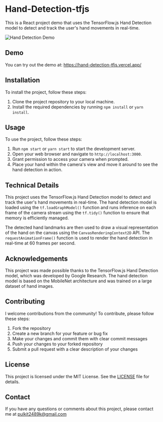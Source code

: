# Hand-Detection-tfjs


This is a React project demo that uses the TensorFlow.js Hand Detection model to detect and track the user's hand movements in real-time.

![Hand Detection Demo](https://i.imgur.com/1ZG9wMK.png)

## Demo

You can try out the demo at: https://hand-detection-tfjs.vercel.app/

## Installation

To install the project, follow these steps:

1. Clone the project repository to your local machine.
2. Install the required dependencies by running `npm install` or `yarn install`.

## Usage

To use the project, follow these steps:

1. Run `npm start` or `yarn start` to start the development server.
2. Open your web browser and navigate to `http://localhost:3000`.
3. Grant permission to access your camera when prompted.
4. Place your hand within the camera's view and move it around to see the hand detection in action.

## Technical Details

This project uses the TensorFlow.js Hand Detection model to detect and track the user's hand movements in real-time. The hand detection model is loaded using the `tf.loadGraphModel()` function and runs inference on each frame of the camera stream using the `tf.tidy()` function to ensure that memory is efficiently managed.

The detected hand landmarks are then used to draw a visual representation of the hand on the canvas using the `CanvasRenderingContext2D` API. The `requestAnimationFrame()` function is used to render the hand detection in real-time at 60 frames per second.

## Acknowledgements

This project was made possible thanks to the TensorFlow.js Hand Detection model, which was developed by Google Research. The hand detection model is based on the MobileNet architecture and was trained on a large dataset of hand images.

## Contributing
I welcome contributions from the community! To contribute, please follow these steps:

1. Fork the repository
2. Create a new branch for your feature or bug fix
3. Make your changes and commit them with clear commit messages
4. Push your changes to your forked repository
5. Submit a pull request with a clear description of your changes

## License
This project is licensed under the MIT License. See the [LICENSE](LICENSE) file for details.

## Contact
If you have any questions or comments about this project, please contact me at [pulkit2489k@gmail.com](mailto:pulkit2489k@gmail.com)

